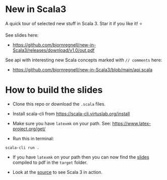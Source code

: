 # New in Scala3

A quick tour of selected new stuff in Scala 3. Star it if you like it! :star:

See slides here:

* https://github.com/bjornregnell/new-in-Scala3/releases/download/v1.0/out.pdf

See api with interesting new Scala concepts marked with `// comments` here:

* https://github.com/bjornregnell/new-in-Scala3/blob/main/api.scala

# How to build the slides

* Clone this repo or download the `.scala` files.

* Install scala-cli from https://scala-cli.virtuslab.org/install

* Make sure you have `latexmk` on your path. See: https://www.latex-project.org/get/

* Run this in terminal:
```
scala-cli run . 
```

* If you have `latexmk` on your path then you can now find the [slides](https://github.com/bjornregnell/new-in-Scala3/blob/main/slides.scala) compiled to pdf in the `target` folder.

* Look at the [source](https://github.com/bjornregnell/new-in-Scala3/blob/main/api.scala) to see Scala 3 in action.
